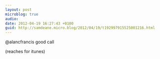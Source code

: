 ```yaml
---
layout: post
microblog: true
audio: 
date: 2012-04-19 16:27:43 +0100
guid: http://samdeane.micro.blog/2012/04/19/t192997915525001216.html
---
```

@alancfrancis good call

(reaches for itunes)
